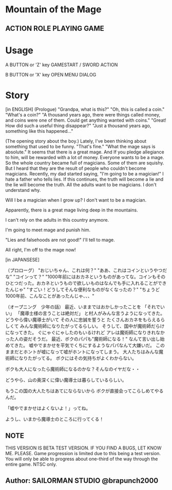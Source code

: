 # Mountain of the Mage
## ACTION ROLE PLAYING GAME

# Usage

A BUTTON or 'Z' key
  GAMESTART / SWORD ACTION

B BUTTON or 'X' key
  OPEN MENU DIALOG

# Story
[in ENGLISH]
(Prologue)
"Grandpa, what is this?"
"Oh, this is called a coin."
"What's a coin?"
"A thousand years ago, there were things called money, and coins were one of them. Could get anything wanted with coins."
"Great! How did such a useful thing disappear?"
"Just a thousand years ago, something like this happened..."

(The opening story about the boy.)
Lately, I've been thinking about something that used to be funny.
"That's fine."
"What the mage says is absolute."
It seems that there is a great mage.
And If you pledge allegiance to him, will be rewarded with a lot of money.
Everyone wants to be a mage.
So the whole country became full of magicians.
Some of them are squishy.
But I heard that they are the result of people who couldn't become magicians.
Recently, my dad started saying, "I'm going to be a magician!"
I hate a father who tells lies.
If this continues, the truth will become a lie and the lie will become the truth.
All the adults want to be magicians.
I don't understand why.

Will I be a magician when I grow up? I don't want to be a magician.

Apparently, there is a great mage living deep in the mountains.

I can't rely on the adults in this country anymore.

I'm going to meet mage and punish him.

"Lies and falsehoods are not good!" I'll tell to mage.

All right, I'm off to the mage now!

[in JAPANSESE]

（プロローグ）
"おじいちゃん、これは何？"
"ああ、これはコインというやつだな"
"コインって？"
"1000年前にはおカネというものがあってな。コインもそのひとつだった。おカネというもので欲しいものはなんでも手に入れることができたんじゃ"
"すごい！どうしてそんな便利なものがなくなったの？"
"ちょうど1000年前、こんなことがあったんじゃ、、、"

（オープニング　少年の話）
最近、いままではおかしかったことを
「それでいい」
「魔導士様の言うことは絶対だ」
と村人がみんな言うようになってきた。
どうやら偉い魔導士がいて
その人に忠誠を誓うと
たくさんおカネをもらえるらしくて
みんな魔術師になりたがってるらしい。
そうして、国中が魔術師だらけになってきた。
ぐにゃぐにゃしたのもいるけれど
アレは魔術師になりきれなかった人の姿だそうだ。
最近、ボクのパパも"魔術師になる！"
なんて言い出し始めてきた。
嘘やでまかせを平気でくちにするようなパパなんて大嫌いだ。
このままだとホントが嘘になって嘘がホントになってしまう。
大人たちはみんな魔術師になりたがってる。
ボクにはその気持ちがよくわからない。

ボクも大人になったら魔術師になるのかな？そんなのイヤだな・・

どうやら、山の奥深くに偉い魔導士は暮らしているらしい。

もうこの国の大人たちはあてにならないから
ボクが直接会ってこらしめてやるんだ。

「嘘やでまかせはよくないよ！」ってね。

ようし、いまから魔導士のところに行ってくる！

## NOTE
THIS VERSION IS BETA TEST VERSION.
IF YOU FIND A BUGS, LET KNOW ME. PLEASE.
Game progression is limited due to this being a test version. You will only be able to progress about one-third of the way through the entire game.
NTSC only.

## Author: SAILORMAN STUDIO @brapunch2000

